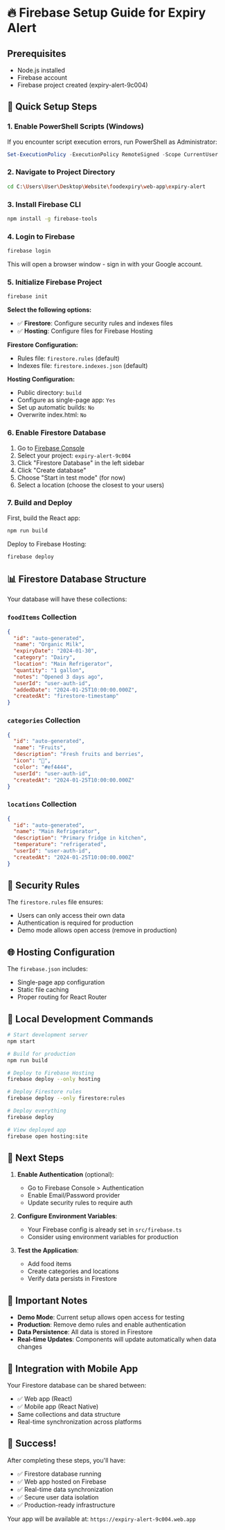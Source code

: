 # 🔥 Firebase Setup Guide for Expiry Alert

## Prerequisites
- Node.js installed
- Firebase account
- Firebase project created (expiry-alert-9c004)

## 🚀 Quick Setup Steps

### 1. Enable PowerShell Scripts (Windows)
If you encounter script execution errors, run PowerShell as Administrator:
```powershell
Set-ExecutionPolicy -ExecutionPolicy RemoteSigned -Scope CurrentUser
```

### 2. Navigate to Project Directory
```bash
cd C:\Users\User\Desktop\Website\foodexpiry\web-app\expiry-alert
```

### 3. Install Firebase CLI
```bash
npm install -g firebase-tools
```

### 4. Login to Firebase
```bash
firebase login
```
This will open a browser window - sign in with your Google account.

### 5. Initialize Firebase Project
```bash
firebase init
```

**Select the following options:**
- ✅ **Firestore**: Configure security rules and indexes files
- ✅ **Hosting**: Configure files for Firebase Hosting

**Firestore Configuration:**
- Rules file: `firestore.rules` (default)
- Indexes file: `firestore.indexes.json` (default)

**Hosting Configuration:**
- Public directory: `build`
- Configure as single-page app: `Yes`
- Set up automatic builds: `No`
- Overwrite index.html: `No`

### 6. Enable Firestore Database
1. Go to [Firebase Console](https://console.firebase.google.com/)
2. Select your project: `expiry-alert-9c004`
3. Click "Firestore Database" in the left sidebar
4. Click "Create database"
5. Choose "Start in test mode" (for now)
6. Select a location (choose the closest to your users)

### 7. Build and Deploy

First, build the React app:
```bash
npm run build
```

Deploy to Firebase Hosting:
```bash
firebase deploy
```

## 📊 Firestore Database Structure

Your database will have these collections:

### `foodItems` Collection
```json
{
  "id": "auto-generated",
  "name": "Organic Milk",
  "expiryDate": "2024-01-30",
  "category": "Dairy",
  "location": "Main Refrigerator",
  "quantity": "1 gallon",
  "notes": "Opened 3 days ago",
  "userId": "user-auth-id",
  "addedDate": "2024-01-25T10:00:00.000Z",
  "createdAt": "firestore-timestamp"
}
```

### `categories` Collection
```json
{
  "id": "auto-generated",
  "name": "Fruits",
  "description": "Fresh fruits and berries",
  "icon": "🍎",
  "color": "#ef4444",
  "userId": "user-auth-id",
  "createdAt": "2024-01-25T10:00:00.000Z"
}
```

### `locations` Collection
```json
{
  "id": "auto-generated",
  "name": "Main Refrigerator",
  "description": "Primary fridge in kitchen",
  "temperature": "refrigerated",
  "userId": "user-auth-id",
  "createdAt": "2024-01-25T10:00:00.000Z"
}
```

## 🔐 Security Rules

The `firestore.rules` file ensures:
- Users can only access their own data
- Authentication is required for production
- Demo mode allows open access (remove in production)

## 🌐 Hosting Configuration

The `firebase.json` includes:
- Single-page app configuration
- Static file caching
- Proper routing for React Router

## 🔧 Local Development Commands

```bash
# Start development server
npm start

# Build for production
npm run build

# Deploy to Firebase Hosting
firebase deploy --only hosting

# Deploy Firestore rules
firebase deploy --only firestore:rules

# Deploy everything
firebase deploy

# View deployed app
firebase open hosting:site
```

## 🎯 Next Steps

1. **Enable Authentication** (optional):
   - Go to Firebase Console > Authentication
   - Enable Email/Password provider
   - Update security rules to require auth

2. **Configure Environment Variables**:
   - Your Firebase config is already set in `src/firebase.ts`
   - Consider using environment variables for production

3. **Test the Application**:
   - Add food items
   - Create categories and locations
   - Verify data persists in Firestore

## 🚨 Important Notes

- **Demo Mode**: Current setup allows open access for testing
- **Production**: Remove demo rules and enable authentication
- **Data Persistence**: All data is stored in Firestore
- **Real-time Updates**: Components will update automatically when data changes

## 📱 Integration with Mobile App

Your Firestore database can be shared between:
- ✅ Web app (React)
- ✅ Mobile app (React Native)
- Same collections and data structure
- Real-time synchronization across platforms

## 🎉 Success!

After completing these steps, you'll have:
- ✅ Firestore database running
- ✅ Web app hosted on Firebase
- ✅ Real-time data synchronization
- ✅ Secure user data isolation
- ✅ Production-ready infrastructure

Your app will be available at: `https://expiry-alert-9c004.web.app` 